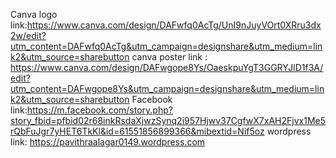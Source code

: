 Canva logo link:https://www.canva.com/design/DAFwfq0AcTg/UnI9nJuyVOrt0XRru3dx2w/edit?utm_content=DAFwfq0AcTg&utm_campaign=designshare&utm_medium=link2&utm_source=sharebutton
canva poster link : https://www.canva.com/design/DAFwgope8Ys/OaeskpuYgT3GGRYJlD1f3A/edit?utm_content=DAFwgope8Ys&utm_campaign=designshare&utm_medium=link2&utm_source=sharebutton
Facebook link:https://m.facebook.com/story.php?story_fbid=pfbid02r68inkRsdaXjwzSynq2i957Hjwv37CgfwX7xAH2Fjvx1Me5rQbFuJgr7yHET6TkKl&id=61551856899366&mibextid=Nif5oz
wordpress link: https://pavithraalagar0149.wordpress.com
